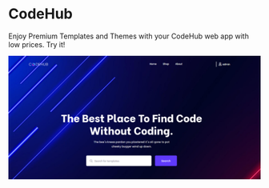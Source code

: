 # CodeHub

Enjoy Premium Templates and Themes with your CodeHub web app with low prices. Try it!

![codehub](./assets/home.png)
